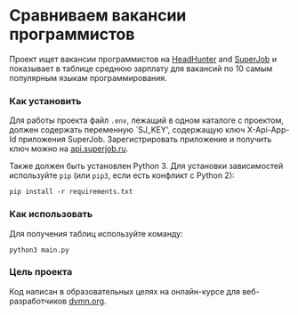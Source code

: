 # Сравниваем вакансии программистов

Проект ищет вакансии программистов на [HeadHunter](https://hh.ru/) and [SuperJob](https://www.superjob.ru/) и показывает в таблице среднюю зарплату для вакансий по 10 самым популярным языкам программирования.

### Как установить

Для работы проекта файл `.env`, лежащий в одном каталоге с проектом, должен содержать переменную `SJ_KEY', содержащую ключ X-Api-App-Id приложения SuperJob. Зарегистрировать приложение и получить ключ можно на [api.superjob.ru](https://api.superjob.ru/info/).

Также должен быть установлен Python 3. Для установки зависимостей используйте `pip` (или `pip3`, если есть конфликт с Python 2):
```
pip install -r requirements.txt
```

### Как использовать

Для получения таблиц используйте команду:
```
python3 main.py
```

### Цель проекта

Код написан в образовательных целях на онлайн-курсе для веб-разработчиков [dvmn.org](https://dvmn.org/).
